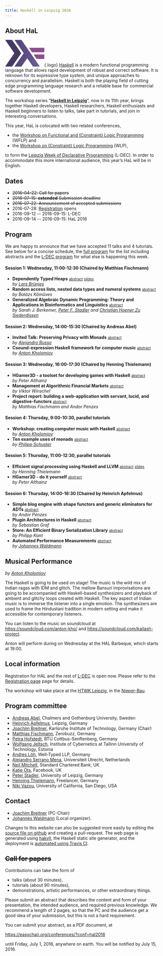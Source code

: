 ```yaml
---
title: Haskell in Leipzig 2016
---
```


About HaL
-----

![Haskell logo](images/logo.png){.logo}
[Haskell](http://haskell.org/) is a modern functional programming language that allows rapid development of robust and correct software. It is reknown for its expressive type system, and unique approaches to concurrency and parallelism. Haskell is both the playing field of cutting edge programming language research and a reliable base for commercial software development.

The workshop series “[**Haskell in Leipzig**](http://nfa.imn.htwk-leipzig.de/HAL2015/)”, now in its 11th year, brings together Haskell developers, Haskell researchers, Haskell enthusiasts and Haskell beginners to listen to talks, take part in tutorials, and join in interesting conversations.

This year, HaL is colocated with two related conferences,

 * the [Workshop on Functional and (Constraint) Logic Programming](https://wflp2016.github.io/) (WFLP) and
 * the [Workshop on (Constraint) Logic Programming](http://nfa.imn.htwk-leipzig.de/WLP2016/) (WLP),

to form the [Leipzig Week of Declarative Programming](http://nfa.imn.htwk-leipzig.de/LDEC2016/) (L-DEC). In order to accommodate this more international audience, this year’s HaL will be in English.

Dates
-----

 * ~~2016-04-22: Call for papers~~
 * ~~2016-07-15: **extended** Submission deadline~~
 * ~~2016-07-22: Announcement of accepted submissions~~
 * 2016-07-28: [Registration](http://nfa.imn.htwk-leipzig.de/LDEC2016/registration/) opens
 * 2016-09-12 -- 2016-09-15: L-DEC
 * 2016-09-14 -- 2016-09-15: HaL 2016


Program
-------

We are happy to announce that we have accepted 11 talks and 4 tutorials. See below for a concise schedule, the [full program](program.html) for the list including abstracts and the [L-DEC program](http://nfa.imn.htwk-leipzig.de/LDEC2016/program/) for what else is happening this week.

#### Session 1: Wednesday, 11:00-12:30 (Chaired by Matthias Fischmann)

* **Dependently Typed Heaps**
  <small>[abstract](program.html#brunjes)</small>
  <small>[slides](slides/HAL2016-brunjes.pdf)</small>  
  *by [Lars Brünjes]*
* **Random access lists, nested data types and numeral systems**
  <small>[abstract](program.html#komuves)</small>  
  *by Balázs Kőműves*
* **Generalized Algebraic Dynamic Programming: Theory and Applications in Bioinformatics and Linguistics**
  <small>[abstract](program.html#stadler)</small>  
  *by Sarah J. Berkemer, [Peter F. Stadler] and [Christian Hoener Zu Siederdissen]*

#### Session 2: Wednesday, 14:00-15:30 (Chaired by Andreas Abel)

* **Invited Talk:**
  **Preserving Privacy with Monads**
  <small>[abstract](program.html#russo)</small>  
  *by [Alejandro Russo](http://www.cse.chalmers.se/~russo/)*
* **Csound-expression Haskell framework for computer music**
  <small>[abstract](program.html#kholomiov-talk)</small>  
  *by [Anton Kholomiov]*

#### Session 3: Wednesday, 16:00-17:30 (Chaired by Henning Thielemann)

* **HGamer3D - a toolset for developing games with Haskell**
  <small>[abstract](program.html#althainz-talk)</small>  
  *by Peter Althainz*
* **Management at Algorithmic Financial Markets**
  <small>[abstract](program.html#winschel)</small>  
  *by Viktor Winschel*
* **Project report: building a web-application with servant, lucid, and digestive-functors**
  <small>[abstract](program.html#fischmann)</small>  
  *by Matthias Fischmann and Andor Pénzes*

#### Session 4: Thursday, 9:00-10:30, parallel tutorials

* **Workshop: creating computer music with Haskell**
  <small>[abstract](program.html#kholomiov-tutorial)</small>  
  *by [Anton Kholomiov]*
* **Ten example uses of monads**
  <small>[abstract](program.html#schuster)</small>  
  *by [Philipp Schuster]*

#### Session 5: Thursday, 11:00-12:30, parallel tutorials

* **Efficient signal processing using Haskell and LLVM**
  <small>[abstract](program.html#thielemann)</small>
  <small>[slides](slides/HAL2016-thielemann.pdf)</small>  
  *by Henning Thielemann*<br/>
* **HGamer3D - do it yourself**
  <small>[abstract](program.html#althainz-tutorial)</small>  
  *by Peter Althainz*<br/>


#### Session 6: Thursday, 14:00-16:30 (Chaired by Heinrich Apfelmus)

* **Simple blog engine with shape functors and generic eliminators for ADTs**
  <small>[abstract](program.html#penez)</small>  
  *by Andor Pénzes*
* **Plugin Architectures in Haskell**
  <small>[abstract](program.html#graf)</small>  
  *by Sebastian Graf*
* **Store: An Efficient Binary Serialization Library**
  <small>[abstract](program.html#kant)</small>  
  *by Philipp Kant*
* **Automated Performance Measurements**
  <small>[abstract](program.html#waldmann)</small>  
  *by [Johannes Waldmann]*

[Johannes Waldmann]: http://www.imn.htwk-leipzig.de/~waldmann/
[Peter F. Stadler]: http://www.bioinf.uni-leipzig.de/
[Christian Hoener Zu Siederdissen]: http://www.bioinf.uni-leipzig.de/~choener/index.html
[Lars Brünjes]:  https://github.com/brunjlar
[Anton Kholomiov]: https://github.com/anton-k
[Philipp Schuster]: https://github.com/phischu


Musical Performance
-------------------

*by [Anton Kholomiov]*

The Haskell is going to be used on stage! The music is the wild mix of Indian
ragas with IDM and glitch.  The mellow Bansuri improvisations are going to be
accompanied with Haskell-based synthesizers and playback of ambient and glitchy
loops created with Haskell.  The key aspect of Indian music is to immerse the
listener into a single emotion.  The synthesizers are used to frame the
Hindustani tradition in modern setting and make it accessible for contemporary
listeners.

You can listen to the music on soundcloud at <https://soundcloud.com/anton-kho/> and <https://soundcloud.com/kailash-project>.

Anton will perform during on Wednesday at the HAL Barbeque, which starts at 19:00.


Local information
-----------------

Registration for HAL and the rest of [L-DEC](http://nfa.imn.htwk-leipzig.de/LDEC2016/) is open now. Please refer to the [Registration page](http://nfa.imn.htwk-leipzig.de/LDEC2016/registration/) page for details.

The workshop will take place at the [HTWK Leipzig](http://www.htwk-leipzig.de/), in the [Nieper-Bau](http://www.htwk-leipzig.de/de/hochschule/ueber-die-htwk-leipzig/gebaeudeuebersicht/nieper-bau/).



Program committee
-----------------

* [Andreas Abel](http://www2.tcs.ifi.lmu.de/~abel/), Chalmers and Gothenburg University, Sweden
* [Heinrich Apfelmus](http://apfelmus.nfshost.com/), Leipzig, Germany
* [Joachim Breitner](http://pp.ipd.kit.edu/~breitner/), Karlsruhe Institute of Technology, Germany (Chair)
* [Matthias Fischmann](https://www.zerobuzz.net/), Zerobuzz, Germany
* [Petra Hofstedt](http://www.b-tu.de/fg-programmiersprachen-compilerbau/), BTU Cottbus-Senftenberg, Germany
* [Wolfgang Jeltsch](https://wolfgang.jeltsch.info/), Institute of Cybernetics
at Tallinn University of Technology, Estonia
* [Andres Löh](https://www.andres-loeh.de/), Well-Typed LLP, Germany
* [Alejandro Serrano Mena](http://www.cs.uu.nl/staff/mena.html), Universiteit Utrecht, Netherlands
* [Neil Mitchell](http://ndmitchell.com/), Standard Chartered Bank, UK
* [Katie Ots](http://www.codemiller.com/), Facebook, UK
* [Peter Stadler](http://www.bioinf.uni-leipzig.de/~studla/), University of Leipzig, Germany
* [Henning Thielemann](http://www.henning-thielemann.de/), Freelancer, Germany
* [Niki Vazou](http://goto.ucsd.edu/~nvazou/), University of California, San Diego, USA

Contact
-------

 * [Joachim Breitner](mailto:breitner@kit.edu) (PC-Chair)
 * [Johannes Waldmann](http://www.imn.htwk-leipzig.de/~waldmann/) (Local organizer).

Changes to this website can also be suggested more easily by editing the [source file on github](https://github.com/nomeata/hal2016-website/edit/master/index.markdown) and creating a pull-request. The web page is generated using [hakyll](https://jaspervdj.be/hakyll/), the Haskell static site generator, and the deployment is [automated using Travis CI](https://github.com/nomeata/hal2016-website/blob/master/.travis.yml).

~~Call for papers~~
-------------------

Contributions can take the form of

 * talks (about 30 minutes),
 * tutorials (about 90 minutes),
 * demonstrations, artistic performances, or other extraordinary things.

Please submit an abstract that describes the content and form of your
presentation, the intended audience, and required previous knowledge.
We recommend a length of 2 pages, so that the PC and the audience get a good
idea of your submission, but this is not a hard requirement.

You can submit your abstract, as a PDF document, at

   <https://easychair.org/conferences/?conf=hal2016>

until Friday, July 1, 2016, anywhere on earth. You will be notified by July 15, 2016.

